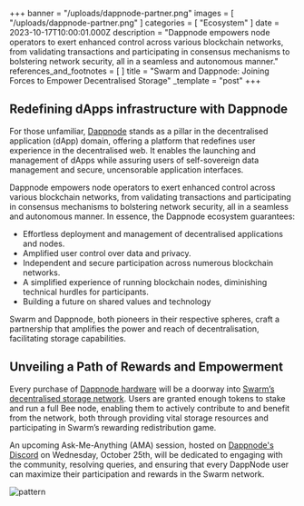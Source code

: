 +++
banner = "/uploads/dappnode-partner.png"
images = [ "/uploads/dappnode-partner.png" ]
categories = [ "Ecosystem" ]
date = 2023-10-17T10:00:01.000Z
description = "Dappnode empowers node operators to exert enhanced control across various blockchain networks, from validating transactions and participating in consensus mechanisms to bolstering network security, all in a seamless and autonomous manner."
references_and_footnotes = [ ]
title = "Swarm and Dappnode: Joining Forces to Empower Decentralised Storage"
_template = "post"
+++

## Redefining dApps infrastructure with Dappnode

For those unfamiliar, [Dappnode](https://dappnode.com/) stands as a pillar in the decentralised application (dApp) domain, offering a platform that redefines user experience in the decentralised web. It enables the launching and management of dApps while assuring users of self-sovereign data management and secure, uncensorable application interfaces.

Dappnode empowers node operators to exert enhanced control across various blockchain networks, from validating transactions and participating in consensus mechanisms to bolstering network security, all in a seamless and autonomous manner. In essence, the Dappnode ecosystem guarantees:

- Effortless deployment and management of decentralised applications and nodes.
- Amplified user control over data and privacy.
- Independent and secure participation across numerous blockchain networks.
- A simplified experience of running blockchain nodes, diminishing technical hurdles for participants.
- Building a future on shared values and technology

Swarm and Dappnode, both pioneers in their respective spheres, craft a partnership that amplifies the power and reach of decentralisation, facilitating storage capabilities.

## Unveiling a Path of Rewards and Empowerment

Every purchase of [Dappnode hardware](https://dappnode.com/collections/all) will be a doorway into [Swarm’s decentralised storage network](https://www.ethswarm.org/). Users are granted enough tokens to stake and run a full Bee node, enabling them to actively contribute to and benefit from the network, both through providing vital storage resources and participating in Swarm’s rewarding redistribution game.

An upcoming Ask-Me-Anything (AMA) session, hosted on [Dappnode's Discord](https://discord.com/events/747647430450741309/1163863260148289727) on Wednesday, October 25th, will be dedicated to engaging with the community, resolving queries, and ensuring that every DappNode user can maximize their participation and rewards in the Swarm network.

![pattern](/uploads/flayer-dappnode.png)
